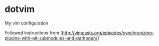 # dotvim
My vim configuration

Followed instructions from [http://vimcasts.org/episodes/synchronizing-plugins-with-git-submodules-and-pathogen/]
